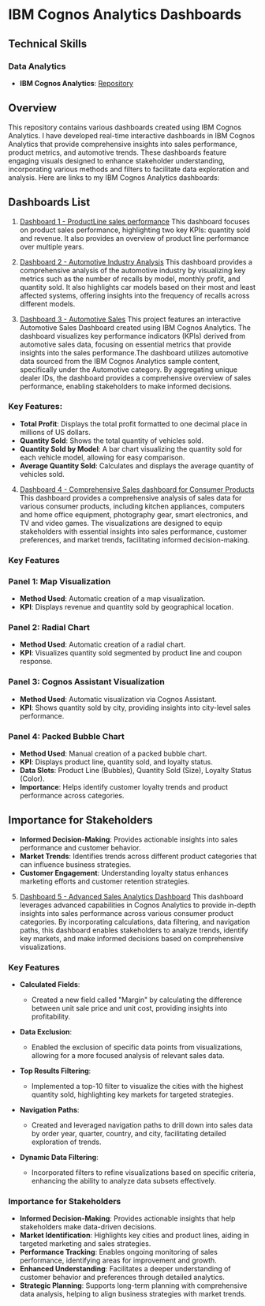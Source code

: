 # IBM Cognos Analytics Dashboards

## Technical Skills

### Data Analytics
- **IBM Cognos Analytics**: [Repository](https://github.com/HiraAkhtar50/IBM-COGNOS-Analytics-/edit/main/README.md)

## Overview
This repository contains various dashboards created using IBM Cognos Analytics.
I have developed real-time interactive dashboards in IBM Cognos Analytics that provide comprehensive insights into sales performance, product metrics, and automotive trends. These dashboards feature engaging visuals designed to enhance stakeholder understanding, incorporating various methods and filters to facilitate data exploration and analysis.
Here are links to my IBM Cognos Analytics dashboards:

## Dashboards List
1.  [Dashboard 1 - ProductLine sales performance](https://us3.ca.analytics.ibm.com/bi/?perspective=dashboard&pathRef=.my_folders%2FSimple%2BDashboard&action=view&mode=dashboard&subView=model000001987f273301_00000000)
   This dashboard focuses on product sales performance, highlighting two key KPIs: quantity sold and revenue. It also provides an overview of product line performance over multiple years.

2.  [Dashboard 2 - Automotive Industry Analysis](https://us3.ca.analytics.ibm.com/bi/?perspective=dashboard&pathRef=.my_folders%2Fservice%2Bdashboard&action=view&mode=dashboard&subView=model00000197c761cced_00000000)
   This dashboard provides a comprehensive analysis of the automotive industry by visualizing key metrics such as the number of recalls by model, monthly profit, and quantity sold. It also highlights car models based on their most and least affected systems, offering insights into the frequency of recalls across different models.

3.  [Dashboard 3 - Automotive Sales](https://us3.ca.analytics.ibm.com/bi/?perspective=dashboard&pathRef=.my_folders%2Fsales%2Bdashboard&action=view&mode=dashboard&subView=model00000197c2671118_00000000)
This project features an interactive Automotive Sales Dashboard created using IBM Cognos Analytics. The dashboard visualizes key performance indicators (KPIs) derived from automotive sales data, focusing on essential metrics that provide insights into the sales performance.The dashboard utilizes automotive data sourced from the IBM Cognos Analytics sample content, specifically under the Automotive category. By aggregating unique dealer IDs, the dashboard provides a comprehensive overview of sales performance, enabling stakeholders to make informed decisions.
 ### Key Features:
- **Total Profit**: Displays the total profit formatted to one decimal place in millions of US dollars.
- **Quantity Sold**: Shows the total quantity of vehicles sold.
- **Quantity Sold by Model**: A bar chart visualizing the quantity sold for each vehicle model, allowing for easy comparison.
- **Average Quantity Sold**: Calculates and displays the average quantity of vehicles sold.
  
4.  [Dashboard 4 - Comprehensive Sales dashboard for Consumer Products](https://us3.ca.analytics.ibm.com/bi/?perspective=dashboard&pathRef=.my_folders%2FSimple%2BDashboard&action=view&mode=dashboard&subView=model000001987f526d68_00000000)
This dashboard provides a comprehensive analysis of sales data for various consumer products, including kitchen appliances, computers and home office equipment, photography gear, smart electronics, and TV and video games. The visualizations are designed to equip stakeholders with essential insights into sales performance, customer preferences, and market trends, facilitating informed decision-making.

### Key Features
### Panel 1: Map Visualization
- **Method Used**: Automatic creation of a map visualization.
- **KPI**: Displays revenue and quantity sold by geographical location.

### Panel 2: Radial Chart
- **Method Used**: Automatic creation of a radial chart.
- **KPI**: Visualizes quantity sold segmented by product line and coupon response.

### Panel 3: Cognos Assistant Visualization
- **Method Used**: Automatic visualization via Cognos Assistant.
- **KPI**: Shows quantity sold by city, providing insights into city-level sales performance.

### Panel 4: Packed Bubble Chart
- **Method Used**: Manual creation of a packed bubble chart.
- **KPI**: Displays product line, quantity sold, and loyalty status.
- **Data Slots**: Product Line (Bubbles), Quantity Sold (Size), Loyalty Status (Color).
- **Importance**: Helps identify customer loyalty trends and product performance across categories.

## Importance for Stakeholders
- **Informed Decision-Making**: Provides actionable insights into sales performance and customer behavior.
- **Market Trends**: Identifies trends across different product categories that can influence business strategies.
- **Customer Engagement**: Understanding loyalty status enhances marketing efforts and customer retention strategies.
  
5.  [Dashboard 5 - Advanced Sales Analytics Dashboard](https://us3.ca.analytics.ibm.com/bi/?perspective=dashboard&pathRef=.my_folders%2FAdvanced%2BDashboard&action=view&mode=dashboard&subView=model000001988966f190_00000000)
This dashboard leverages advanced capabilities in Cognos Analytics to provide in-depth insights into sales performance across various consumer product categories. By incorporating calculations, data filtering, and navigation paths, this dashboard enables stakeholders to analyze trends, identify key markets, and make informed decisions based on comprehensive visualizations.

### Key Features
- **Calculated Fields**: 
  - Created a new field called "Margin" by calculating the difference between unit sale price and unit cost, providing insights into profitability.

- **Data Exclusion**: 
  - Enabled the exclusion of specific data points from visualizations, allowing for a more focused analysis of relevant sales data.

- **Top Results Filtering**: 
  - Implemented a top-10 filter to visualize the cities with the highest quantity sold, highlighting key markets for targeted strategies.

- **Navigation Paths**: 
  - Created and leveraged navigation paths to drill down into sales data by order year, quarter, country, and city, facilitating detailed exploration of trends.

- **Dynamic Data Filtering**: 
  - Incorporated filters to refine visualizations based on specific criteria, enhancing the ability to analyze data subsets effectively.

### Importance for Stakeholders
- **Informed Decision-Making**: Provides actionable insights that help stakeholders make data-driven decisions.
- **Market Identification**: Highlights key cities and product lines, aiding in targeted marketing and sales strategies.
- **Performance Tracking**: Enables ongoing monitoring of sales performance, identifying areas for improvement and growth.
- **Enhanced Understanding**: Facilitates a deeper understanding of customer behavior and preferences through detailed analytics.
- **Strategic Planning**: Supports long-term planning with comprehensive data analysis, helping to align business strategies with market trends.
